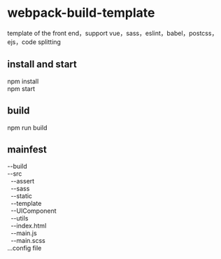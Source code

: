 # webpack-build-template
template of the front end，support vue，sass，eslint，babel，postcss，ejs，code splitting

## install and start
npm install
<br/>
npm start

## build
npm run build

## mainfest
--build
<br/>
--src
<br/>
  &nbsp;&nbsp;--assert
  <br/>
  &nbsp;&nbsp;--sass
  <br/>
  &nbsp;&nbsp;--static
  <br/>
  &nbsp;&nbsp;--template
  <br/>
  &nbsp;&nbsp;--UIComponent
  <br/>
  &nbsp;&nbsp;--utils
  <br/>
  &nbsp;&nbsp;--index.html
  <br/>
  &nbsp;&nbsp;--main.js
  <br/>
  &nbsp;&nbsp;--main.scss
<br/>
...config file

